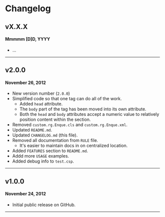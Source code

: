 # Changelog

## vX.X.X
#### Mmmmm [D]D, YYYY

* ...

---

## v2.0.0
#### November 26, 2012

* New version number (`2.0.0`)
* Simplified code so that one tag can do all of the work.
	* Added `head` attribute.
	* The `body` part of the tag has been moved into its own attribute.
	* Both the `head` and `body` attributes accept a numeric value to relatively position content within the section. 
* Removed `custom.rg.Enque.cls` and `custom.rg.Enque.xml`.
* Updated `README.md`.
* Updated `CHANGELOG.md` (this file).
* Removed all documentation from `RULE` file.
	* It's easier to maintain docs in on centralized location.
* Added `FEATURES` section to `README.md`.
* Addd more `USAGE` examples.
* Added debug info to `test.csp`.

---

## v1.0.0
#### November 24, 2012

* Initial public release on GitHub.

---